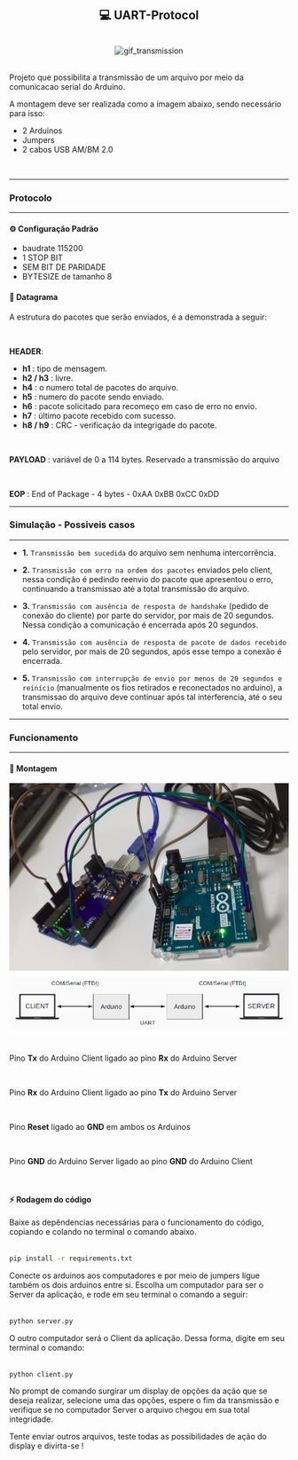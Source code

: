 <br/>
<div align="center">
  <h2>💻️ UART-Protocol</h2>
</div>

</br>

<div align="center">
  <img alt="gif_transmission" src="Assets/UARTProtocol.gif" height="450px"/>
</div>

<br />

Projeto que possibilita a transmissão de um arquivo por meio da comunicacao serial do Arduino.

A montagem deve ser realizada como a imagem abaixo, sendo necessário para isso:

- 2 Arduinos
- Jumpers
- 2 cabos USB AM/BM 2.0

<br/>

---

### Protocolo

---

#### ⚙️ Configuração Padrão 

- baudrate 115200 
- 1 STOP BIT
- SEM BIT DE PARIDADE
- BYTESIZE de tamanho 8

#### 📨️ Datagrama

A estrutura do pacotes que serão enviados, é a demonstrada a seguir:

<br/>

**HEADER**:

- **h1** : tipo de mensagem.
- **h2 / h3** : livre. 
- **h4** : o numero total de pacotes do arquivo.
- **h5** : numero do pacote sendo enviado.
- **h6** : pacote solicitado para recomeço em caso de erro no envio.
- **h7** : último pacote recebido com sucesso.
- **h8 / h9** : CRC - verificação da integrigade do pacote.

<br/>

**PAYLOAD** : variável de 0 a 114 bytes. Reservado a transmissão do arquivo

<br/>

**EOP** : End of Package - 4 bytes - 0xAA 0xBB 0xCC 0xDD

---

### Simulação  -  Possiveis casos

---

- **1.** `Transmissão bem sucedida` do arquivo sem nenhuma intercorrência.

- **2.** `Transmissão com erro na ordem dos pacotes` enviados pelo client, nessa condição é pedindo reenvio do pacote que apresentou o erro, continuando a transmissao até a total transmissão do arquivo.

- **3.** `Transmissão com ausência de resposta de handshake` (pedido de conexão do cliente) por parte do servidor, por mais de 20 segundos. Nessa condição a comunicação é encerrada após 20 segundos.

- **4.** `Transmissão com ausência de resposta de pacote de dados recebido` pelo servidor, por mais de 20 segundos, após esse tempo a conexão é encerrada.

- **5.** `Transmissão com interrupção de envio por menos de 20 segundos e reinício` (manualmente os fios retirados e reconectados no arduino), a transmissao do arquivo deve continuar após tal interferencia, até o seu total envio.


---

### Funcionamento

---

#### 📍️ Montagem

<div align="center">
  <img alt="montagem Arduinos" src="Assets/montagemArduinos.png" width="550px"/> 
  <img alt="montagem" src="Assets/montagem.png" width="550px"/>
</div>

<br/>

<div>
  <p>Pino <b>Tx</b> do Arduino Client ligado ao pino <b>Rx</b> do Arduino Server</p>
  <br/>
  <p>Pino <b>Rx</b> do Arduino Client ligado ao pino <b>Tx</b> do Arduino Server</p>
  <br/>
  <P>Pino <b>Reset</b> ligado ao <b>GND</b> em ambos os Arduinos</p>
  <br/>
  <p>Pino <b>GND</b> do Arduino Server ligado ao pino <b>GND</b> do Arduino Client</p>
 </div>

<br/>

####  ⚡️ Rodagem do código

Baixe as depêndencias necessárias para o funcionamento do código, copiando e colando no terminal o comando abaixo.

```bash

pip install -r requirements.txt

```
Conecte os arduinos aos computadores e por meio de jumpers ligue também os dois arduinos entre si.
Escolha um computador para ser o Server da aplicação, e rode em seu terminal o comando a seguir:

```bash

python server.py

```

O outro computador será o Client da aplicação. Dessa forma, digite em seu terminal o comando:

```bash

python client.py

```
No prompt de comando surgirar um display de opções da ação que se deseja realizar, selecione uma das opções, espere o fim da transmissão e verifique se no computador Server o arquivo chegou em sua total integridade. 

Tente enviar outros arquivos, teste todas as possibilidades de ação do display e divirta-se !  
